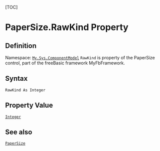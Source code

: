 [TOC]
# PaperSize.RawKind Property

## Definition
Namespace: [`My.Sys.ComponentModel`](My.Sys.ComponentModel.md)
`RawKind` is property of the PaperSize control, part of the freeBasic framework MyFbFramework.
## Syntax
```freeBasic
RawKind As Integer
```
## Property Value
[`Integer`]("https://www.freebasic.net/wiki/KeyPgInteger")
## See also
[`PaperSize`](PaperSize.md)
